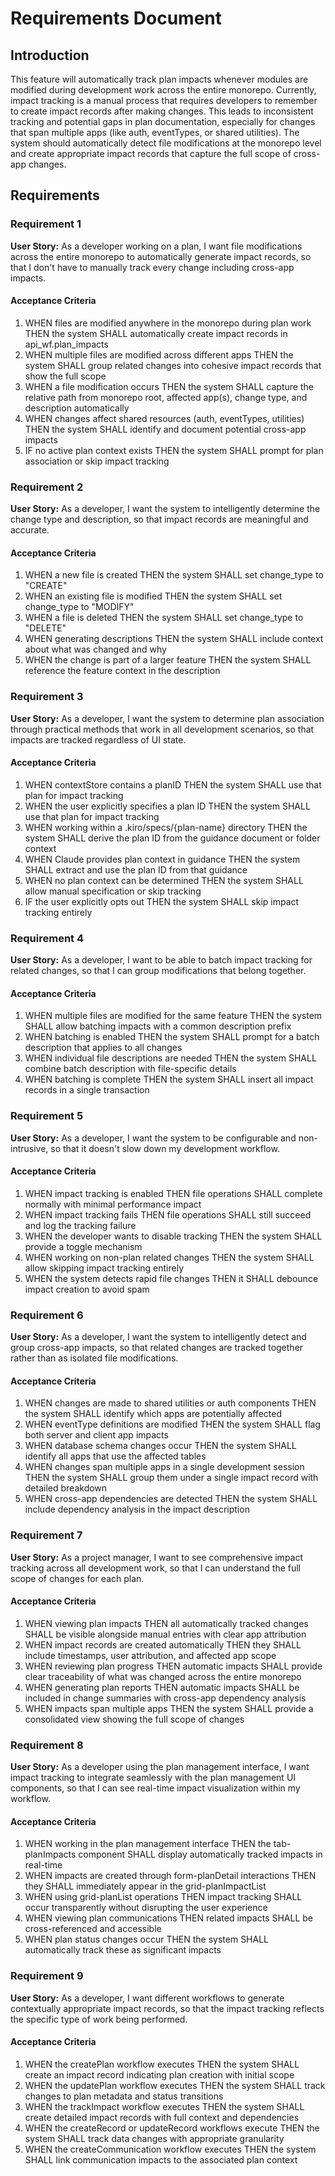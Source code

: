 # Requirements Document

## Introduction

This feature will automatically track plan impacts whenever modules are modified during development work across the entire monorepo. Currently, impact tracking is a manual process that requires developers to remember to create impact records after making changes. This leads to inconsistent tracking and potential gaps in plan documentation, especially for changes that span multiple apps (like auth, eventTypes, or shared utilities). The system should automatically detect file modifications at the monorepo level and create appropriate impact records that capture the full scope of cross-app changes.

## Requirements

### Requirement 1

**User Story:** As a developer working on a plan, I want file modifications across the entire monorepo to automatically generate impact records, so that I don't have to manually track every change including cross-app impacts.

#### Acceptance Criteria

1. WHEN files are modified anywhere in the monorepo during plan work THEN the system SHALL automatically create impact records in api_wf.plan_impacts
2. WHEN multiple files are modified across different apps THEN the system SHALL group related changes into cohesive impact records that show the full scope
3. WHEN a file modification occurs THEN the system SHALL capture the relative path from monorepo root, affected app(s), change type, and description automatically
4. WHEN changes affect shared resources (auth, eventTypes, utilities) THEN the system SHALL identify and document potential cross-app impacts
5. IF no active plan context exists THEN the system SHALL prompt for plan association or skip impact tracking

### Requirement 2

**User Story:** As a developer, I want the system to intelligently determine the change type and description, so that impact records are meaningful and accurate.

#### Acceptance Criteria

1. WHEN a new file is created THEN the system SHALL set change_type to "CREATE"
2. WHEN an existing file is modified THEN the system SHALL set change_type to "MODIFY"
3. WHEN a file is deleted THEN the system SHALL set change_type to "DELETE"
4. WHEN generating descriptions THEN the system SHALL include context about what was changed and why
5. WHEN the change is part of a larger feature THEN the system SHALL reference the feature context in the description

### Requirement 3

**User Story:** As a developer, I want the system to determine plan association through practical methods that work in all development scenarios, so that impacts are tracked regardless of UI state.

#### Acceptance Criteria

1. WHEN contextStore contains a planID THEN the system SHALL use that plan for impact tracking
2. WHEN the user explicitly specifies a plan ID THEN the system SHALL use that plan for impact tracking
3. WHEN working within a .kiro/specs/{plan-name} directory THEN the system SHALL derive the plan ID from the guidance document or folder context
4. WHEN Claude provides plan context in guidance THEN the system SHALL extract and use the plan ID from that guidance
5. WHEN no plan context can be determined THEN the system SHALL allow manual specification or skip tracking
6. IF the user explicitly opts out THEN the system SHALL skip impact tracking entirely

### Requirement 4

**User Story:** As a developer, I want to be able to batch impact tracking for related changes, so that I can group modifications that belong together.

#### Acceptance Criteria

1. WHEN multiple files are modified for the same feature THEN the system SHALL allow batching impacts with a common description prefix
2. WHEN batching is enabled THEN the system SHALL prompt for a batch description that applies to all changes
3. WHEN individual file descriptions are needed THEN the system SHALL combine batch description with file-specific details
4. WHEN batching is complete THEN the system SHALL insert all impact records in a single transaction

### Requirement 5

**User Story:** As a developer, I want the system to be configurable and non-intrusive, so that it doesn't slow down my development workflow.

#### Acceptance Criteria

1. WHEN impact tracking is enabled THEN file operations SHALL complete normally with minimal performance impact
2. WHEN impact tracking fails THEN file operations SHALL still succeed and log the tracking failure
3. WHEN the developer wants to disable tracking THEN the system SHALL provide a toggle mechanism
4. WHEN working on non-plan related changes THEN the system SHALL allow skipping impact tracking entirely
5. WHEN the system detects rapid file changes THEN it SHALL debounce impact creation to avoid spam

### Requirement 6

**User Story:** As a developer, I want the system to intelligently detect and group cross-app impacts, so that related changes are tracked together rather than as isolated file modifications.

#### Acceptance Criteria

1. WHEN changes are made to shared utilities or auth components THEN the system SHALL identify which apps are potentially affected
2. WHEN eventType definitions are modified THEN the system SHALL flag both server and client app impacts
3. WHEN database schema changes occur THEN the system SHALL identify all apps that use the affected tables
4. WHEN changes span multiple apps in a single development session THEN the system SHALL group them under a single impact record with detailed breakdown
5. WHEN cross-app dependencies are detected THEN the system SHALL include dependency analysis in the impact description

### Requirement 7

**User Story:** As a project manager, I want to see comprehensive impact tracking across all development work, so that I can understand the full scope of changes for each plan.

#### Acceptance Criteria

1. WHEN viewing plan impacts THEN all automatically tracked changes SHALL be visible alongside manual entries with clear app attribution
2. WHEN impact records are created automatically THEN they SHALL include timestamps, user attribution, and affected app scope
3. WHEN reviewing plan progress THEN automatic impacts SHALL provide clear traceability of what was changed across the entire monorepo
4. WHEN generating plan reports THEN automatic impacts SHALL be included in change summaries with cross-app dependency analysis
5. WHEN impacts span multiple apps THEN the system SHALL provide a consolidated view showing the full scope of changes

### Requirement 8

**User Story:** As a developer using the plan management interface, I want impact tracking to integrate seamlessly with the plan management UI components, so that I can see real-time impact visualization within my workflow.

#### Acceptance Criteria

1. WHEN working in the plan management interface THEN the tab-planImpacts component SHALL display automatically tracked impacts in real-time
2. WHEN impacts are created through form-planDetail interactions THEN they SHALL immediately appear in the grid-planImpactList
3. WHEN using grid-planList operations THEN impact tracking SHALL occur transparently without disrupting the user experience
4. WHEN viewing plan communications THEN related impacts SHALL be cross-referenced and accessible
5. WHEN plan status changes occur THEN the system SHALL automatically track these as significant impacts

### Requirement 9

**User Story:** As a developer, I want different workflows to generate contextually appropriate impact records, so that the impact tracking reflects the specific type of work being performed.

#### Acceptance Criteria

1. WHEN the createPlan workflow executes THEN the system SHALL create an impact record indicating plan creation with initial scope
2. WHEN the updatePlan workflow executes THEN the system SHALL track changes to plan metadata and status transitions
3. WHEN the trackImpact workflow executes THEN the system SHALL create detailed impact records with full context and dependencies
4. WHEN the createRecord or updateRecord workflows execute THEN the system SHALL track data changes with appropriate granularity
5. WHEN the createCommunication workflow executes THEN the system SHALL link communication impacts to the associated plan context
